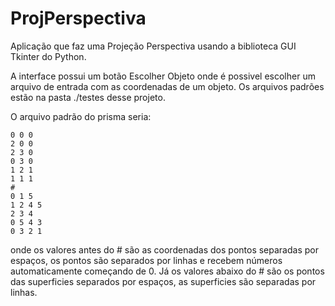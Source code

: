 ProjPerspectiva
===============

Aplicação que faz uma Projeção Perspectiva usando a biblioteca GUI Tkinter do Python.

A interface possui um botão Escolher Objeto onde é possivel escolher um arquivo de entrada com as coordenadas de um objeto. Os arquivos padrões estão na pasta ./testes desse projeto.

O arquivo padrão do prisma seria:

    0 0 0
    2 0 0
    2 3 0
    0 3 0
    1 2 1
    1 1 1
    #
    0 1 5
    1 2 4 5
    2 3 4
    0 5 4 3
    0 3 2 1


onde os valores antes do # são as coordenadas dos pontos separadas por espaços, os pontos são separados por linhas e recebem números automaticamente começando de 0. Já os valores abaixo do # são os pontos das superficies separados por espaços, as superficies são separadas por linhas.

